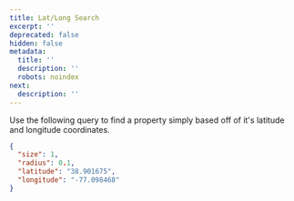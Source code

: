 ```yaml
---
title: Lat/Long Search
excerpt: ''
deprecated: false
hidden: false
metadata:
  title: ''
  description: ''
  robots: noindex
next:
  description: ''
---
```

Use the following query to find a property simply based off of it's latitude and longitude coordinates.

```json
{
  "size": 1,
  "radius": 0.1,
  "latitude": "38.901675",
  "longitude": "-77.098468"
}
```
